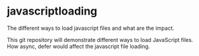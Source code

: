 # javascriptloading
The different ways to load javascript files and what are the impact.

This git repository will demonstrate different ways to load JavaScript files. How async, defer would affect the javascript file loading.
